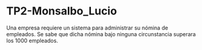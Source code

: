 # TP2-Monsalbo_Lucio
Una empresa requiere un sistema para administrar su nómina de empleados. Se sabe que dicha nómina bajo ninguna circunstancia superara los 1000 empleados.
